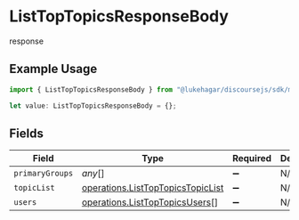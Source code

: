 # ListTopTopicsResponseBody

response

## Example Usage

```typescript
import { ListTopTopicsResponseBody } from "@lukehagar/discoursejs/sdk/models/operations";

let value: ListTopTopicsResponseBody = {};
```

## Fields

| Field                                                                                         | Type                                                                                          | Required                                                                                      | Description                                                                                   |
| --------------------------------------------------------------------------------------------- | --------------------------------------------------------------------------------------------- | --------------------------------------------------------------------------------------------- | --------------------------------------------------------------------------------------------- |
| `primaryGroups`                                                                               | *any*[]                                                                                       | :heavy_minus_sign:                                                                            | N/A                                                                                           |
| `topicList`                                                                                   | [operations.ListTopTopicsTopicList](../../../sdk/models/operations/listtoptopicstopiclist.md) | :heavy_minus_sign:                                                                            | N/A                                                                                           |
| `users`                                                                                       | [operations.ListTopTopicsUsers](../../../sdk/models/operations/listtoptopicsusers.md)[]       | :heavy_minus_sign:                                                                            | N/A                                                                                           |